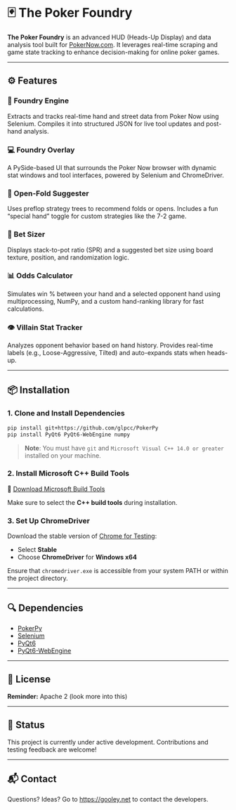 # 🃏 The Poker Foundry

**The Poker Foundry** is an advanced HUD (Heads-Up Display) and data analysis tool built for [PokerNow.com](https://www.pokernow.club/). It leverages real-time scraping and game state tracking to enhance decision-making for online poker games.

---

## ⚙️ Features

### 🧠 Foundry Engine
Extracts and tracks real-time hand and street data from Poker Now using Selenium. Compiles it into structured JSON for live tool updates and post-hand analysis.

### 💻 Foundry Overlay
A PySide-based UI that surrounds the Poker Now browser with dynamic stat windows and tool interfaces, powered by Selenium and ChromeDriver.

### 🎲 Open-Fold Suggester
Uses preflop strategy trees to recommend folds or opens. Includes a fun “special hand” toggle for custom strategies like the 7-2 game.

### 📏 Bet Sizer
Displays stack-to-pot ratio (SPR) and a suggested bet size using board texture, position, and randomization logic.

### 📊 Odds Calculator
Simulates win % between your hand and a selected opponent hand using multiprocessing, NumPy, and a custom hand-ranking library for fast calculations.

### 👁️ Villain Stat Tracker
Analyzes opponent behavior based on hand history. Provides real-time labels (e.g., Loose-Aggressive, Tilted) and auto-expands stats when heads-up.

---

## 📦 Installation

### 1. Clone and Install Dependencies

```bash
pip install git+https://github.com/glpcc/PokerPy
pip install PyQt6 PyQt6-WebEngine numpy
```

> **Note**: You must have `git` and `Microsoft Visual C++ 14.0 or greater` installed on your machine.

### 2. Install Microsoft C++ Build Tools

🔧 [Download Microsoft Build Tools](https://visualstudio.microsoft.com/visual-cpp-build-tools/)

Make sure to select the **C++ build tools** during installation.

### 3. Set Up ChromeDriver

Download the stable version of [Chrome for Testing](https://googlechromelabs.github.io/chrome-for-testing/):

- Select **Stable**
- Choose **ChromeDriver** for **Windows x64**

Ensure that `chromedriver.exe` is accessible from your system PATH or within the project directory.

---

## 🔍 Dependencies

- [PokerPy](https://github.com/glpcc/PokerPy)  
- [Selenium](https://www.selenium.dev/)  
- [PyQt6](https://pypi.org/project/PyQt6/)  
- [PyQt6-WebEngine](https://pypi.org/project/PyQt6-WebEngine/)

---

## 📄 License

**Reminder:** Apache 2 (look more into this)

---

## 🚧 Status

This project is currently under active development. Contributions and testing feedback are welcome!

---

## 📬 Contact

Questions? Ideas? Go to https://gooley.net to contact the developers.
